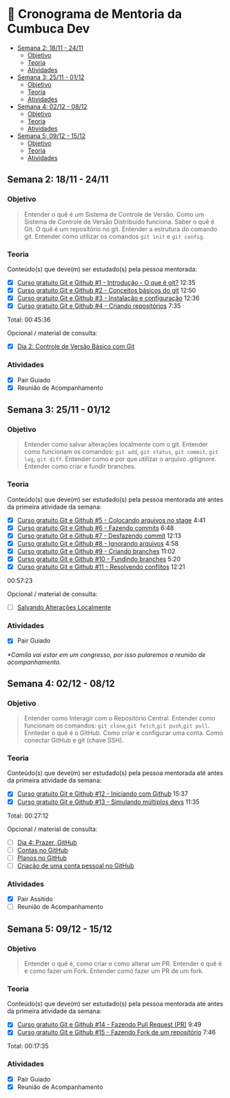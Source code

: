 <!-- markdownlint-disable MD024 -->

# 📅 Cronograma de Mentoria da Cumbuca Dev

- [Semana 2: 18/11 - 24/11](#semana-2-1811---2411)
  - [Objetivo](#objetivo)
  - [Teoria](#teoria)
  - [Atividades](#atividades)
- [Semana 3: 25/11 - 01/12](#semana-3-2511---0112)
  - [Objetivo](#objetivo-1)
  - [Teoria](#teoria-1)
  - [Atividades](#atividades-1)
- [Semana 4: 02/12 - 08/12](#semana-4-0212---0812)
  - [Objetivo](#objetivo-2)
  - [Teoria](#teoria-2)
  - [Atividades](#atividades-2)
- [Semana 5: 09/12 - 15/12](#semana-5-0912---1512)
  - [Objetivo](#objetivo-3)
  - [Teoria](#teoria-3)
  - [Atividades](#atividades-3)

## Semana 2: 18/11 - 24/11

### Objetivo

> Entender o quê é um Sistema de Controle de Versão. Como um Sistema de Controle de Versão
> Distribuído funciona. Saber o quê é Git. O quê é um repositório no git. Entender a estrutura do
> comando git. Entender como utilizar os comandos `git init` e `git config`.

### Teoria

Conteúdo(s) que deve(m) ser estudado(s) pela pessoa mentorada:

- [x] [Curso gratuito Git e Github #1 - Introdução - O que é git?](https://www.youtube.com/watch?v=2c7yWlpWDJM&list=PLcoYAcR89n-qbO7YAVj5S0alABLis_QVU&ab_channel=TiagoMatos)
      12:35
- [x] [Curso gratuito Git e Github #2 - Conceitos básicos do git](https://www.youtube.com/watch?v=bZb0KiAbmNU&list=PLcoYAcR89n-qbO7YAVj5S0alABLis_QVU&index=2&ab_channel=TiagoMatos)
      12:50
- [x] [Curso gratuito Git e Github #3 - Instalação e configuração](https://www.youtube.com/watch?v=q9dnokwu7S8&list=PLcoYAcR89n-qbO7YAVj5S0alABLis_QVU&index=3&ab_channel=TiagoMatos)
      12:36
- [x] [Curso gratuito Git e Github #4 - Criando repositórios](https://www.youtube.com/watch?v=Hw3ykxHHKiw&list=PLcoYAcR89n-qbO7YAVj5S0alABLis_QVU&index=4&ab_channel=TiagoMatos)
      7:35

Total: 00:45:36

Opcional / material de consulta:

- [x] [Dia 2: Controle de Versão Básico com Git](https://github-essentials.cumbuca.dev/dia-2-controle-de-versao-basico-com-git)

### Atividades

- [x] Pair Guiado
- [x] Reunião de Acompanhamento

## Semana 3: 25/11 - 01/12

### Objetivo

> Entender como salvar alterações localmente com o git. Entender como funcionam os comandos:
> `git add`, `git status`, `git commit`, `git log`, `git diff`. Entender como e por que utilizar o
> arquivo .gitignore. Entender como criar e fundir branches.

### Teoria

Conteúdo(s) que deve(m) ser estudado(s) pela pessoa mentorada até antes da primeira atividade da
semana:

- [x] [Curso gratuito Git e Github #5 - Colocando arquivos no stage](https://www.youtube.com/watch?v=-PGHFtlEF0E&list=PLcoYAcR89n-qbO7YAVj5S0alABLis_QVU&index=5&ab_channel=TiagoMatos)
      4:41
- [x] [Curso gratuito Git e Github #6 - Fazendo commits](https://www.youtube.com/watch?v=n5WUYkkeCws&list=PLcoYAcR89n-qbO7YAVj5S0alABLis_QVU&index=6&ab_channel=TiagoMatos)
      6:48
- [x] [Curso gratuito Git e Github #7 - Desfazendo commit](https://www.youtube.com/watch?v=CAlg29rF2VY&list=PLcoYAcR89n-qbO7YAVj5S0alABLis_QVU&index=7&ab_channel=TiagoMatos)
      12:13
- [x] [Curso gratuito Git e Github #8 - Ignorando arquivos](https://www.youtube.com/watch?v=pNLb7M-UzO8&list=PLcoYAcR89n-qbO7YAVj5S0alABLis_QVU&index=8&ab_channel=TiagoMatos)
      4:58
- [x] [Curso gratuito Git e Github #9 - Criando branches](https://www.youtube.com/watch?v=lq3nawUnpEI&list=PLcoYAcR89n-qbO7YAVj5S0alABLis_QVU&index=9&ab_channel=TiagoMatos)
      11:02
- [x] [Curso gratuito Git e Github #10 - Fundindo branches](https://www.youtube.com/watch?v=o5fm7l_e1Bc&list=PLcoYAcR89n-qbO7YAVj5S0alABLis_QVU&index=10&ab_channel=TiagoMatos)
      5:20
- [x] [Curso gratuito Git e Github #11 - Resolvendo conflitos](https://www.youtube.com/watch?v=FSzHRPa-zl4&list=PLcoYAcR89n-qbO7YAVj5S0alABLis_QVU&index=11&ab_channel=TiagoMatos)
      12:21

00:57:23

Opcional / material de consulta:

- [ ] [Salvando Alterações Localmente](https://github-essentials.cumbuca.dev/dia-3-avancando-no-git/salvando-alteracoes-localmente)

### Atividades

- [x] Pair Guiado

_\*Camila vai estar em um congresso, por isso pularemos a reunião de acompanhamento._

## Semana 4: 02/12 - 08/12

### Objetivo

> Entender como Interagir com o Repositório Central. Entender como funcionam os comandos:
> `git clone`,`git fetch`,`git push`,`git pull`. Ennteder o quê é o GitHub. Como criar e configurar
> uma conta. Como conectar GitHub e git (chave SSH).

### Teoria

Conteúdo(s) que deve(m) ser estudado(s) pela pessoa mentorada até antes da primeira atividade da
semana:

- [x] [Curso gratuito Git e Github #12 - Iniciando com Github](https://www.youtube.com/watch?v=uaWtCItNry8&list=PLcoYAcR89n-qbO7YAVj5S0alABLis_QVU&index=12&ab_channel=TiagoMatos)
      15:37
- [x] [Curso gratuito Git e Github #13 - Simulando múltiplos devs](https://www.youtube.com/watch?v=AQ5v4ZCG1h0&list=PLcoYAcR89n-qbO7YAVj5S0alABLis_QVU&index=13&ab_channel=TiagoMatos)
      11:35

Total: 00:27:12

Opcional / material de consulta:

- [ ] [Dia 4: Prazer, GitHub](https://github-essentials.cumbuca.dev/dia-4-prazer-github/)
- [ ] [Contas no GitHub](https://github-essentials.cumbuca.dev/dia-5-contas-e-planos/contas-no-github)
- [ ] [Planos no GitHub](https://github-essentials.cumbuca.dev/dia-5-contas-e-planos/planos)
- [ ] [Criação de uma conta pessoal no GitHub](https://github-essentials.cumbuca.dev/dia-5-contas-e-planos/criacao-de-uma-conta-pessoal-no-github)

### Atividades

- [x] Pair Assitido
- [ ] Reunião de Acompanhamento

## Semana 5: 09/12 - 15/12

### Objetivo

> Entender o quê é, como criar e como alterar um PR. Entender o quê é e como fazer um Fork. Entender
> como fazer um PR de um fork.

### Teoria

Conteúdo(s) que deve(m) ser estudado(s) pela pessoa mentorada até antes da primeira atividade da
semana:

- [x] [Curso gratuito Git e Github #14 - Fazendo Pull Request (PR)](https://www.youtube.com/watch?v=RNbKd8cD0LI&list=PLcoYAcR89n-qbO7YAVj5S0alABLis_QVU&index=14&ab_channel=TiagoMatos)
      9:49
- [x] [Curso gratuito Git e Github #15 - Fazendo Fork de um repositório](https://www.youtube.com/watch?v=n_GEGPuNNRA&list=PLcoYAcR89n-qbO7YAVj5S0alABLis_QVU&index=15&ab_channel=TiagoMatos)
      7:46

Total: 00:17:35

### Atividades

- [x] Pair Guiado
- [x] Reunião de Acompanhamento
